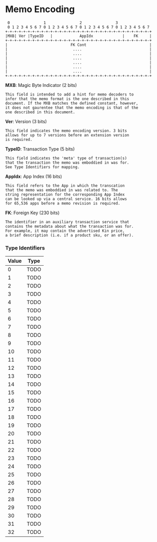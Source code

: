 # Memo Encoding


```
 0               1               2               3
 0 1 2 3 4 5 6 7 0 1 2 3 4 5 6 7 0 1 2 3 4 5 6 7 0 1 2 3 4 5 6 7
+-+-+-+-+-+-+-+-+-+-+-+-+-+-+-+-+-+-+-+-+-+-+-+-+-+-+-+-+-+-+-+-+
|MXB| Ver |TypeID   |            AppIdx             |    FK     |
+-+-+-+-+-+-+-+-+-+-+-+-+-+-+-+-+-+-+-+-+-+-+-+-+-+-+-+-+-+-+-+-+
|                            FK Cont                            |
|                             ....                              |
|                             ....                              |
|                             ....                              |
|                             ....                              |
|                             ....                              |
|                             ....                              |
+-+-+-+-+-+-+-+-+-+-+-+-+-+-+-+-+-+-+-+-+-+-+-+-+-+-+-+-+-+-+-+-+
```

**MXB**: Magic Byte Indicator (2 bits)

    This field is intended to add a hint for memo decoders to
    infer that the memo format is the one described in this
    document. If the MXB matches the defined constant, however,
    it does not gaurentee that the memo encoding is that of the
    one described in this document.

**Ver**: Version (3 bits)

    This field indicates the memo encoding version. 3 bits
    allows for up to 7 versions before an extension version
    is required.

**TypeID**: Transaction Type (5 bits)

    This field indicates the 'meta' type of transaction(s)
    that the transaction the memo was emboddied in was for.
    See Type Identifiers for mapping.

**AppIdx**: App Index (16 bits)

    This field refers to the App in which the transcation
    that the memo was emboddied in was related to. The
    string representation for the corresponding App Index
    can be looked up via a central service. 16 bits allows
    for 65,536 apps before a memo revision is required.

**FK**: Foreign Key (230 bits)

    The identifier in an auxiliary transaction service that
    contains the metadata about what the transaction was for.
    For example, it may contain the advertised Kin price,
    a brief description (i.e. if a product sku, or an offer).

### Type Identifiers

| Value  | Type  |
| -----  |:-----:|
| 0      | TODO  |
| 1      | TODO  |
| 2      | TODO  |
| 3      | TODO  |
| 4      | TODO  |
| 5      | TODO  |
| 6      | TODO  |
| 7      | TODO  |
| 8      | TODO  |
| 9      | TODO  |
| 10     | TODO  |
| 11     | TODO  |
| 12     | TODO  |
| 13     | TODO  |
| 14     | TODO  |
| 15     | TODO  |
| 16     | TODO  |
| 17     | TODO  |
| 18     | TODO  |
| 19     | TODO  |
| 20     | TODO  |
| 21     | TODO  |
| 22     | TODO  |
| 23     | TODO  |
| 24     | TODO  |
| 25     | TODO  |
| 26     | TODO  |
| 27     | TODO  |
| 28     | TODO  |
| 29     | TODO  |
| 30     | TODO  |
| 31     | TODO  |
| 32     | TODO  |
